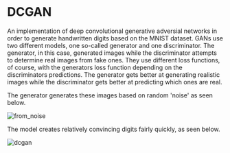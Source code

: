 # DCGAN
An implementation of deep convolutional generative adversial networks in order to generate handwritten digits based on the MNIST dataset.
GANs use two different models, one so-called generator and one discriminator. The generator, in this case, generated images while the discriminator attempts to determine real images from fake ones.
They use different loss functions, of course, with the generators loss function depending on the discriminators predictions.
The generator gets better at generating realistic images while the discriminator gets better at predicting which ones are real.

The generator generates these images based on random 'noise' as seen below.

![from_noise](https://user-images.githubusercontent.com/62298758/192326591-f5a07970-7a4c-49d2-ba0a-b9c465a89c4e.png)

The model creates relatively convincing digits fairly quickly, as seen below.

![dcgan](https://user-images.githubusercontent.com/62298758/192326434-e743a2ac-584d-4ff0-b727-3bd6618cea2b.gif)
